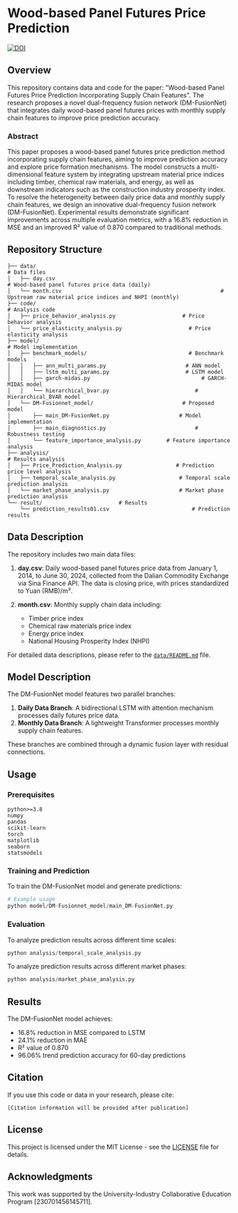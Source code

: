 # Wood-based Panel Futures Price Prediction

[![DOI](https://zenodo.org/badge/DOI/10.xxxx/zenodo.xxxxxxx.svg)](https://doi.org/10.xxxx/zenodo.xxxxxxx)

## Overview

This repository contains data and code for the paper: "Wood-based Panel Futures Price Prediction Incorporating Supply Chain Features". The research proposes a novel dual-frequency fusion network (DM-FusionNet) that integrates daily wood-based panel futures prices with monthly supply chain features to improve price prediction accuracy.

### Abstract

This paper proposes a wood-based panel futures price prediction method incorporating supply chain features, aiming to improve prediction accuracy and explore price formation mechanisms. The model constructs a multi-dimensional feature system by integrating upstream material price indices including timber, chemical raw materials, and energy, as well as downstream indicators such as the construction industry prosperity index. To resolve the heterogeneity between daily price data and monthly supply chain features, we design an innovative dual-frequency fusion network (DM-FusionNet). Experimental results demonstrate significant improvements across multiple evaluation metrics, with a 16.8% reduction in MSE and an improved R² value of 0.870 compared to traditional methods.

## Repository Structure

```
├── data/                                                                  # Data files
│   ├── day.csv                                                        # Wood-based panel futures price data (daily)
│   └── month.csv                                                  # Upstream raw material price indices and NHPI (monthly)
├── code/                                                                # Analysis code
│   ├── price_behavior_analysis.py                     # Price behavior analysis
│   └── price_elasticity_analysis.py                     # Price elasticity analysis
├── model/                                                             # Model implementation
│   ├── benchmark_models/                                # Benchmark models
│   │   ├── ann_multi_params.py                         # ANN model
│   │   ├── lstm_multi_params.py                        # LSTM model 
│   │   ├── garch-midas.py                                   # GARCH-MIDAS model
│   │   └── hierarchical_bvar.py                           # Hierarchical_BVAR model
│   └── DM-Fusionnet_model/                            # Proposed model
│       ├── main_DM-FusionNet.py                      # Model implementation
│       ├── main_diagnostics.py                            # Robustness testing
│       └── feature_importance_analysis.py        # Feature importance analysis
├── analysis/                                                           # Results analysis
│   ├── Price_Prediction_Analysis.py                 # Prediction price level analysis
│   ├── temporal_scale_analysis.py                    # Temporal scale prediction analysis  
│   └── market_phase_analysis.py                      # Market phase prediction analysis
└── result/                        # Results
    └── prediction_results01.csv                          # Prediction results
```

## Data Description

The repository includes two main data files:

1. **day.csv**: Daily wood-based panel futures price data from January 1, 2014, to June 30, 2024, collected from the Dalian Commodity Exchange via Sina Finance API. The data  is closing price, with prices standardized to Yuan (RMB)/m³.

2. **month.csv**: Monthly supply chain data including:
   - Timber price index
   - Chemical raw materials price index
   - Energy price index
   - National Housing Prosperity Index (NHPI)

For detailed data descriptions, please refer to the [`data/README.md`](data/README.md) file.

## Model Description

The DM-FusionNet model features two parallel branches:

1. **Daily Data Branch**: A bidirectional LSTM with attention mechanism processes daily futures price data.
2. **Monthly Data Branch**: A lightweight Transformer processes monthly supply chain features.

These branches are combined through a dynamic fusion layer with residual connections.

## Usage

### Prerequisites

```
python>=3.8
numpy
pandas
scikit-learn
torch
matplotlib
seaborn
statsmodels
```

### Training and Prediction

To train the DM-FusionNet model and generate predictions:

```python
# Example usage
python model/DM-Fusionnet_model/main_DM-FusionNet.py
```

### Evaluation

To analyze prediction results across different time scales:

```python
python analysis/temporal_scale_analysis.py
```

To analyze prediction results across different market phases:

```python
python analysis/market_phase_analysis.py
```

## Results

The DM-FusionNet model achieves:
- 16.8% reduction in MSE compared to LSTM
- 24.1% reduction in MAE
- R² value of 0.870
- 96.06% trend prediction accuracy for 60-day predictions

## Citation

If you use this code or data in your research, please cite:

```
[Citation information will be provided after publication]
```

## License

This project is licensed under the MIT License - see the [LICENSE](LICENSE) file for details.

## Acknowledgments

This work was supported by the University-Industry Collaborative Education Program [230701456145711].
